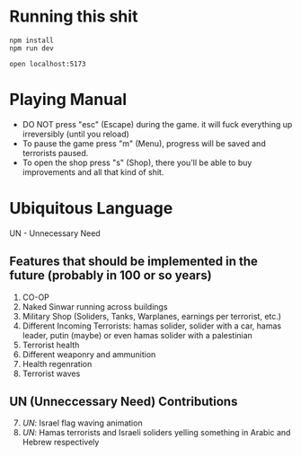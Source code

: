 # Running this shit
```shell
npm install
npm run dev

open localhost:5173
```

# Playing Manual
- DO NOT press "esc" (Escape) during the game. it will fuck everything up irreversibly (until you reload)
- To pause the game press "m" (Menu), progress will be saved and terrorists paused.
- To open the shop press "s" (Shop), there you'll be able to buy improvements and all that kind of shit.

# Ubiquitous Language
UN - Unnecessary Need

## Features that should be implemented in the future (probably in 100 or so years)
1. CO-OP
2. Naked Sinwar running across buildings
3. Military Shop (Soliders, Tanks, Warplanes, earnings per terrorist, etc.)
4. Different Incoming Terrorists: hamas solider, solider with a car, hamas leader, putin (maybe) or even hamas solider with a palestinian
5. Terrorist health
6. Different weaponry and ammunition
7. Health regenration
8. Terrorist waves

## UN (Unneccessary Need) Contributions 
7. *UN*: Israel flag waving animation
8. *UN*: Hamas terrorists and Israeli soliders yelling something in Arabic and Hebrew respectively
